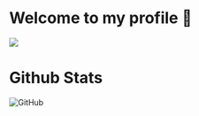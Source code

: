 # Welcome to my profile 👋

<img src='https://cdn.discordapp.com/attachments/987122162110451842/1002917899134062642/photo_2022-07-25_00-14-04.jpg'>

# Github Stats

![GitHub](https://github-readme-stats.vercel.app/api?username=un7eel1ng&show_icons=true&theme=merko)
